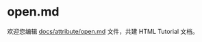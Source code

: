 open.md
===

欢迎您编辑 <a target="__blank" href="https://github.com/jaywcjlove/html-tutorial/blob/master/docs/attribute/open.md">docs/attribute/open.md</a> 文件，共建 HTML Tutorial 文档。